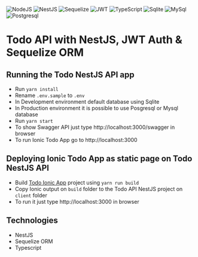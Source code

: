 ![NodeJS](https://img.shields.io/badge/Node.js-43853D?style=for-the-badge&logo=node.js&logoColor=white)
![NestJS](https://img.shields.io/badge/nestjs-%23E0234E.svg?style=for-the-badge&logo=nestjs&logoColor=white)
![Sequelize](https://img.shields.io/badge/sequelize-323330?style=for-the-badge&logo=sequelize&logoColor=blue)
![JWT](https://img.shields.io/badge/JWT-black?style=for-the-badge&logo=JSON%20web%20tokens)
![TypeScript](https://img.shields.io/badge/typescript-%23007ACC.svg?style=for-the-badge&logo=typescript&logoColor=white)
![Sqlite](https://img.shields.io/badge/SQLite-07405E?style=for-the-badge&logo=sqlite&logoColor=white)
![MySql](https://img.shields.io/badge/MySQL-00000F?style=for-the-badge&logo=mysql&logoColor=white)
![Postgresql](https://img.shields.io/badge/PostgreSQL-316192?style=for-the-badge&logo=postgresql&logoColor=white)


# Todo API with NestJS, JWT Auth & Sequelize ORM

## Running the Todo NestJS API app

- Run `yarn install`
- Rename `.env.sample` to `.env` 
- In Development environment default database using Sqlite
- In Production environment it is possible to use Posgresql or Mysql database
- Run `yarn start`
- To show Swagger API just type http://localhost:3000/swagger in browser
- To run Ionic Todo App go to http://localhost:3000 

## Deploying Ionic Todo App as static page on Todo NestJS API

- Build [Todo Ionic App](https://github.com/salcad/todo-app-ionic) project using `yarn run build`
- Copy Ionic output on `build` folder to the Todo API NestJS project on `client` folder
- To run it just type http://localhost:3000 in browser

## Technologies

- NestJS
- Sequelize ORM
- Typescript

